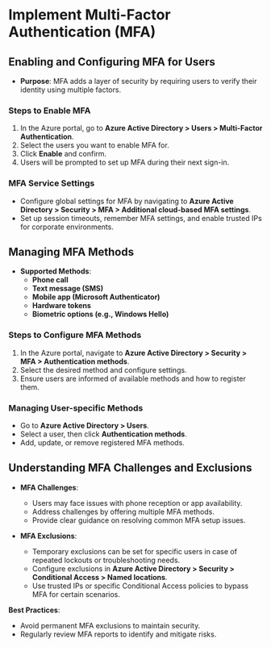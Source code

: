 # Implement Multi-Factor Authentication (MFA)

## Enabling and Configuring MFA for Users
- **Purpose**: MFA adds a layer of security by requiring users to verify their identity using multiple factors.

### Steps to Enable MFA
1. In the Azure portal, go to **Azure Active Directory > Users > Multi-Factor Authentication**.
2. Select the users you want to enable MFA for.
3. Click **Enable** and confirm.
4. Users will be prompted to set up MFA during their next sign-in.

### MFA Service Settings
- Configure global settings for MFA by navigating to **Azure Active Directory > Security > MFA > Additional cloud-based MFA settings**.
- Set up session timeouts, remember MFA settings, and enable trusted IPs for corporate environments.

## Managing MFA Methods
- **Supported Methods**:
  - **Phone call**
  - **Text message (SMS)**
  - **Mobile app (Microsoft Authenticator)**
  - **Hardware tokens**
  - **Biometric options (e.g., Windows Hello)**

### Steps to Configure MFA Methods
1. In the Azure portal, navigate to **Azure Active Directory > Security > MFA > Authentication methods**.
2. Select the desired method and configure settings.
3. Ensure users are informed of available methods and how to register them.

### Managing User-specific Methods
- Go to **Azure Active Directory > Users**.
- Select a user, then click **Authentication methods**.
- Add, update, or remove registered MFA methods.

## Understanding MFA Challenges and Exclusions
- **MFA Challenges**:
  - Users may face issues with phone reception or app availability.
  - Address challenges by offering multiple MFA methods.
  - Provide clear guidance on resolving common MFA setup issues.

- **MFA Exclusions**:
  - Temporary exclusions can be set for specific users in case of repeated lockouts or troubleshooting needs.
  - Configure exclusions in **Azure Active Directory > Security > Conditional Access > Named locations**.
  - Use trusted IPs or specific Conditional Access policies to bypass MFA for certain scenarios.

**Best Practices**:
- Avoid permanent MFA exclusions to maintain security.
- Regularly review MFA reports to identify and mitigate risks.
